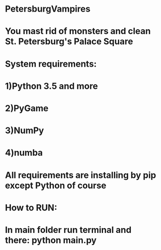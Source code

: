 # PetersburgVampires
# You mast rid of monsters and clean St. Petersburg's Palace Square 
# System requirements:
# 1)Python 3.5 and more
# 2)PyGame
# 3)NumPy
# 4)numba
# All requirements are installing by pip except Python of course
# How to RUN:
# In main folder run terminal and there: python main.py
